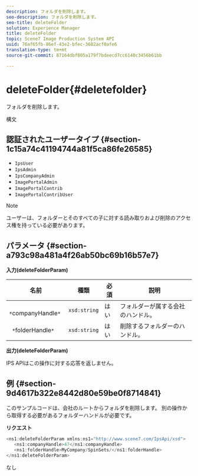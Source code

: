 ```yaml
---
description: フォルダを削除します。
seo-description: フォルダを削除します。
seo-title: deleteFolder
solution: Experience Manager
title: deleteFolder
topic: Scene7 Image Production System API
uuid: 76af65fb-86ef-43e2-bfec-3682acf0afe6
translation-type: tm+mt
source-git-commit: 87164dbf805a179f7bdeecd7cc6140c3456b61bb

---
```



# deleteFolder{#deletefolder}

フォルダを削除します。

構文

## 認証されたユーザータイプ {#section-1c15a74c41194744a81f5ca86fe26585}

* `IpsUser`
* `IpsAdmin`
* `IpsCompanyAdmin`
* `ImagePortalAdmin`
* `ImagePortalContrib`
* `ImagePortalContribUser`

>[!NOTE]
>
>ユーザーは、フォルダーとそのすべての子に対する読み取りおよび削除のアクセス権を持っている必要があります。

## パラメータ {#section-a793c98a481a4f26ab50bc69b16b57e7}

**入力(deleteFolderParam)**

| 名前 | 種類 | 必須 | 説明 |
|---|---|---|---|
| ` *`companyHandle`*` | `xsd:string` | はい | フォルダーが属する会社のハンドル。 |
| ` *`folderHandle`*` | `xsd:string` | はい | 削除するフォルダーのハンドル。 |

**出力(deleteFolderParam)**

IPS APIはこの操作に対する応答を返しません。

## 例 {#section-9d4617b322e8442d80e59be0f8714841}

このサンプルコードは、会社のルートからフォルダを削除します。 別の操作から取得する必要があるフォルダーハンドルが必要です。

**リクエスト**

```java
<ns1:deleteFolderParam xmlns:ns1="http://www.scene7.com/IpsApi/xsd">
   <ns1:companyHandle>47</ns1:companyHandle>
   <ns1:folderHandle>MyCompany/SpinSets/</ns1:folderHandle>
</ns1:deleteFolderParam>
```

なし
